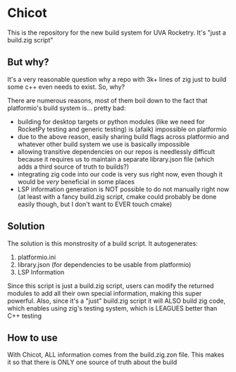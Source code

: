 # Chicot

This is the repository for the new build system for UVA Rocketry. It's "just a build.zig script"

## But why?

It's a very reasonable question why a repo with 3k+ lines of zig just to build some c++ even needs to exist. So, why?

There are numerous reasons, most of them boil down to the fact that platformio's build system is... pretty bad:

- building for desktop targets or python modules (like we need for RocketPy testing and generic testing) is (afaik) impossible on platformio
- due to the above reason, easily sharing build flags across platformio and whatever other build system we use is basically impossible
- allowing transitive dependencies on our repos is needlessly difficult because it requires us to maintain a separate library.json file (which adds a third source of truth to builds?)
- integrating zig code into our code is very sus right now, even though it would be *very* beneficial in some places
- LSP information generation is NOT possible to do not manually right now (at least with a fancy build.zig script, cmake could probably be done easily though, but I don't want to EVER touch cmake)

## Solution

The solution is this monstrosity of a build script. It autogenerates:

1. platformio.ini
0. library.json (for dependencies to be usable from platformio)
0. LSP Information

Since this script is just a build.zig script, users can modify the returned modules to add all their own special information, making this super powerful. Also, since it's a "just" build.zig script it will ALSO build zig code, which enables using zig's testing system, which is LEAGUES better than C++ testing

## How to use

With Chicot, ALL information comes from the build.zig.zon file. This makes it so that there is ONLY one source of truth about the build

